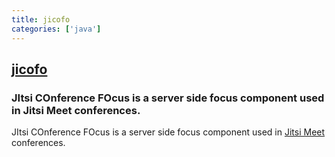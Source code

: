 ```yaml
---
title: jicofo
categories: ['java']
---
```

## [jicofo](https://github.com/jitsi/jicofo)

### JItsi COnference FOcus is a server side focus component used in Jitsi Meet conferences.


JItsi COnference FOcus is a server side focus component used in [Jitsi Meet]
 conferences.

[Jitsi Meet]: https://github.com/jitsi/jitsi-meet

